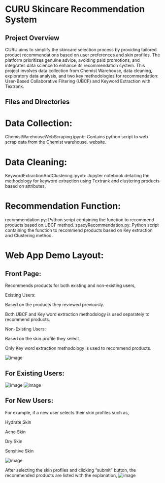 # CURU Skincare Recommendation System
## Project Overview
CURU aims to simplify the skincare selection process by providing tailored product recommendations based on user preferences and skin profiles. The platform prioritizes genuine advice, avoiding paid promotions, and integrates data science to enhance its recommendation system. This project involves data collection from Chemist Warehouse, data cleaning, exploratory data analysis, and two key methodologies for recommendation: User-Based Collaborative Filtering (UBCF) and Keyword Extraction with Textrank.

## Files and Directories
# Data Collection:
ChemistWarehouseWebScraping.ipynb: Contains python script to web scrap data from the Chemist warehouse. website.

# Data Cleaning:
KeywordExtractionAndClustering.ipynb: Jupyter notebook detailing the methodology for keyword extraction using Textrank and clustering products based on attributes.
# Recommendation Function:

recommendation.py: Python script containing the function to recommend products based on UBCF method.
spacyRecommendation.py: Python script containing the function to recommend products based on Key extraction and Clustering method.

# Web App Demo Layout:
## Front Page: 
Recommends products for both existing and non-existing users, 

Existing Users:  

Based on the products they reviewed previously. 

Both UBCF and Key word extraction methodology is used separately to recommend products. 

Non-Existing Users:  

Based on the skin profile they select.  

Only Key word extraction methodology is used to recommend products. 

 
 ![image](https://github.com/devayani24/Personalized-skin-care-recommnedation/assets/76246283/54fb42a8-ce09-4781-be68-4c269b4c4e41)



## For Existing Users: 

 ![image](https://github.com/devayani24/Personalized-skin-care-recommnedation/assets/76246283/633be510-5d4b-4c74-b988-170f367c57c6)
 ![image](https://github.com/devayani24/Personalized-skin-care-recommnedation/assets/76246283/25a380bb-4f3b-4ed8-9f14-b46ad36061e0)



## For New Users: 

For example, if a new user selects their skin profiles such as, 

Hydrate Skin 

Acne Skin 

Dry Skin 

Sensitive Skin 

![image](https://github.com/devayani24/Personalized-skin-care-recommnedation/assets/76246283/e50389d8-a808-4c46-90c2-6e4d50f94815)

After selecting the skin profiles and clicking “submit” button, the recommended products are listed with the explanation,
![image](https://github.com/devayani24/Personalized-skin-care-recommnedation/assets/76246283/82655bf6-e684-4126-b217-790d37eb0055)

